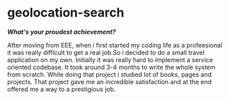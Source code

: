 # geolocation-search
***What's your proudest achievement?***

After moving from EEE, when i first started my coding life as a profeesional it was really difficult to get a real job.So i decided to do a small travel application on my own. Initially it was really hard to implement a service oriented codebase. It took around 3-4 months to write the whole system from scratch. While doing that project i studied lot of books, pages and projects. That project gave me an incredible satisfaction and at the end offered me a way to a prestigious job.
